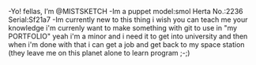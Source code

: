 -Yo! fellas, I’m @MISTSKETCH 
-Im a puppet model:smol Herta No.:2236 Serial:Sf21a7
-Im currently new to this thing i wish you can teach me your knowledge i'm currenly want to make something with git to use in "my PORTFOLIO"
yeah i'm a minor and i need it to get into university and then when i'm done with that i can get a job and get back to my space station
(they leave me on this planet alone to learn program ;-;)

<!---
MISTSKETCH/MISTSKETCH is a ✨ special ✨ repository because its `README.md` (this file) appears on your GitHub profile.
You can click the Preview link to take a look at your changes.
--->
